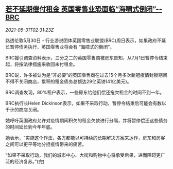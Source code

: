 <!--1622430062000-->
[若不延期偿付租金 英国零售业恐面临“海啸式倒闭”--BRC](https://cn.reuters.com/article/brc-uk-retailers-rent-0531-idCNKCS2DC060)
------

<div><i>2021-05-31T02:31:23Z</i></div><p>路透伦敦5月30日 - 行业游说团体英国零售业联盟(BRC)周日表示，如果政府不延长暂停债务执行，英国零售业将会有 “海啸式的倒闭”。</p><p>BRC援引调查资料表示，三分之二的英国零售商被房东告知，从7月1日暂停令结束起，将按法律措施来收回未付租金。</p><p>BRC说，许多被认为是“非必要”的英国零售商在过去15个月多次新冠疫情封锁期间不得不关闭商店，累积的租金债务总额达29亿英镑(41亿美元)。</p><p>BRC调查发现，80%租户表示，一些房东给他们偿还拖欠租金的时间不到一年。</p><p>BRC执行长Helen Dickinson表示，如果不采取行动，暂停令结束后可能会有数以千计的商店关闭。</p><p>她呼吁英国政府允许对疫情期间积欠的租金欠款进行分隔，并将暂停偿还这些债务的时间延长到今年年底。</p><p>她表示，“实施这个作法，各方都能以可持续的长期解决方案来运作，房东和房客之间可以更平等地分担疫情带来的痛苦。</p><p>“如果不采取行动，我们的城市中心、大街和购物中心将承受后果，进而阻碍更广泛的经济复苏。”(完)</p>
